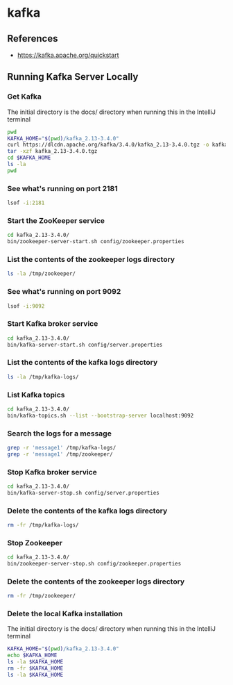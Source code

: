 # kafka

## References
* https://kafka.apache.org/quickstart


## Running Kafka Server Locally
### Get Kafka
The initial directory is the docs/ directory when running this in the IntelliJ terminal
```zsh
pwd
KAFKA_HOME="$(pwd)/kafka_2.13-3.4.0"
curl https://dlcdn.apache.org/kafka/3.4.0/kafka_2.13-3.4.0.tgz -o kafka_2.13-3.4.0.tgz
tar -xzf kafka_2.13-3.4.0.tgz
cd $KAFKA_HOME
ls -la
pwd
```

### See what's running on port 2181
```zsh
lsof -i:2181
```

### Start the ZooKeeper service
```zsh
cd kafka_2.13-3.4.0/
bin/zookeeper-server-start.sh config/zookeeper.properties
```

### List the contents of the zookeeper logs directory
```zsh
ls -la /tmp/zookeeper/
```

### See what's running on port 9092
```zsh
lsof -i:9092
```

### Start Kafka broker service
```zsh
cd kafka_2.13-3.4.0/
bin/kafka-server-start.sh config/server.properties
```

### List the contents of the kafka logs directory
```zsh
ls -la /tmp/kafka-logs/
```

### List Kafka topics
```zsh
cd kafka_2.13-3.4.0/
bin/kafka-topics.sh --list --bootstrap-server localhost:9092
```

### Search the logs for a message
```zsh
grep -r 'message1' /tmp/kafka-logs/
grep -r 'message1' /tmp/zookeeper/
```

### Stop Kafka broker service
```zsh
cd kafka_2.13-3.4.0/
bin/kafka-server-stop.sh config/server.properties
```

### Delete the contents of the kafka logs directory
```zsh
rm -fr /tmp/kafka-logs/
```

### Stop Zookeeper
```zsh
cd kafka_2.13-3.4.0/
bin/zookeeper-server-stop.sh config/zookeeper.properties
```

### Delete the contents of the zookeeper logs directory
```zsh
rm -fr /tmp/zookeeper/
```

### Delete the local Kafka installation
The initial directory is the docs/ directory when running this in the IntelliJ terminal
```zsh
KAFKA_HOME="$(pwd)/kafka_2.13-3.4.0"
echo $KAFKA_HOME
ls -la $KAFKA_HOME
rm -fr $KAFKA_HOME
ls -la $KAFKA_HOME
```